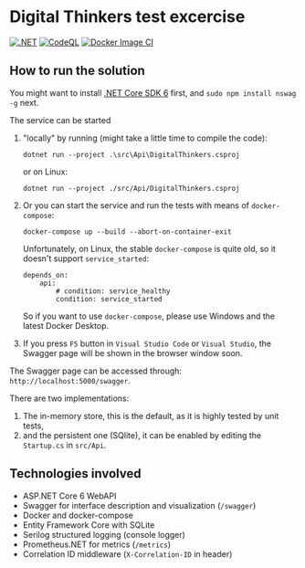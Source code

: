 # Digital Thinkers test excercise

[![.NET](https://github.com/fuszenecker/DigitalThinkers/actions/workflows/dotnet.yml/badge.svg)](https://github.com/fuszenecker/DigitalThinkers/actions/workflows/dotnet.yml)
[![CodeQL](https://github.com/fuszenecker/DigitalThinkers/actions/workflows/codeql-analysis.yml/badge.svg)](https://github.com/fuszenecker/DigitalThinkers/actions/workflows/codeql-analysis.yml)
[![Docker Image CI](https://github.com/fuszenecker/DigitalThinkers/actions/workflows/docker-image.yml/badge.svg)](https://github.com/fuszenecker/DigitalThinkers/actions/workflows/docker-image.yml)

## How to run the solution

You might want to install [.NET Core SDK 6](https://dotnet.microsoft.com/download/dotnet/6.0) first, and `sudo npm install nswag -g` next.

The service can be started

1. "locally" by running (might take a little time to compile the code):

    ```text
    dotnet run --project .\src\Api\DigitalThinkers.csproj
    ```

    or on Linux:

    ```text
    dotnet run --project ./src/Api/DigitalThinkers.csproj
    ```

2. Or you can start the service and run the tests with means of `docker-compose`:

    ```text
    docker-compose up --build --abort-on-container-exit
    ```

    Unfortunately, on Linux, the stable `docker-compose` is quite old, so it doesn't support `service_started`:

    ```text
    depends_on:
        api:
            # condition: service_healthy
            condition: service_started
    ```

    So if you want to use `docker-compose`, please use Windows and the latest Docker Desktop.

3. If you press `F5` button in `Visual Studio Code` or `Visual Studio`, the Swagger page will be shown in the browser window soon.

The Swagger page can be accessed through: `http://localhost:5000/swagger`.

There are two implementations:

1. The in-memory store, this is the default, as it is highly tested by unit tests,
2. and the persistent one (SQlite), it can be enabled by editing the `Startup.cs` in `src/Api`.

## Technologies involved

* ASP.NET Core 6 WebAPI
* Swagger for interface description and visualization (`/swagger`)
* Docker and docker-compose
* Entity Framework Core with SQLite
* Serilog structured logging (console logger)
* Prometheus.NET for metrics (`/metrics`)
* Correlation ID middleware (`X-Correlation-ID` in header)
